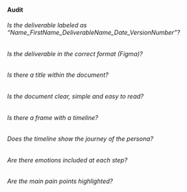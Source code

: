 #### Audit 

###### Is the deliverable labeled as “Name_FirstName_DeliverableName_Date_VersionNumber”?
###### Is the deliverable in the correct format (Figma)?
###### Is there a title within the document?
###### Is the document clear, simple and easy to read?
###### Is there a frame with a timeline?
###### Does the timeline show the journey of the persona?
###### Are there emotions included at each step?
###### Are the main pain points highlighted?